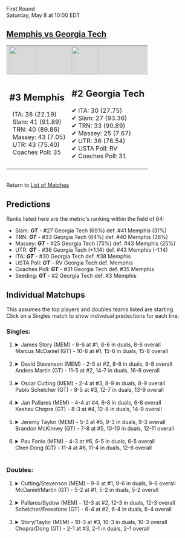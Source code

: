 First Round  
Saturday, May 8 at 10:00 EDT
## [Memphis vs Georgia Tech](https://www.ncaa.com/game/5833387) 

<table><tr style="background-color: #d9d9d9 !important"><td><img src="https://www.ncaa.com/sites/default/files/images/logos/schools/m/memphis.70.png" width="70" height="70" /></td><td><img src="https://www.ncaa.com/sites/default/files/images/logos/schools/g/georgia-tech.70.png" width="70" height="70" /></td></tr><tr>
<td>  

<h2>#3 Memphis</h2>  
&nbsp; ITA: 38 (22.19)<br>  
&nbsp; Slam: 41 (91.89)<br>  
&nbsp; TRN: 40 (89.86)<br>  
&nbsp; Massey: 43 (7.05)<br>  
&nbsp; UTR: 43 (75.40)<br>  
&nbsp; Coaches Poll: 35<br>  
<br>  

</td>
<td>  

<h2>#2 Georgia Tech</h2>  
&#10004; ITA: 30 (27.75)<br>  
&#10004; Slam: 27 (93.36)<br>  
&#10004; TRN: 33 (90.89)<br>  
&#10004; Massey: 25 (7.67)<br>  
&#10004; UTR: 36 (76.54)<br>  
&#10004; USTA Poll: RV<br>  
&#10004; Coaches Poll: 31<br>  
<br>  

</td>
</tr></table>  


<br>Return to [List of Matches](../index.md)  

## Predictions  

Ranks listed here are the metric's ranking within the field of 64:  
- Slam: ***GT*** - #27 Georgia Tech (69%) def. #41 Memphis (31%)  
- TRN: ***GT*** - #33 Georgia Tech (64%) def. #40 Memphis (36%)  
- Massey: ***GT*** - #25 Georgia Tech (75%) def. #43 Memphis (25%)  
- UTR: ***GT*** - #36 Georgia Tech (+1.14) def. #43 Memphis (-1.14)  
- ITA: ***GT*** - #30 Georgia Tech def. #38 Memphis  
- USTA Poll: ***GT*** - RV Georgia Tech def. Memphis  
- Coaches Poll: ***GT*** - #31 Georgia Tech def. #35 Memphis  
- Seeding: ***GT*** - #2 Georgia Tech def. #3 Memphis  

## Individual Matchups  
This assumes the top players and doubles teams listed are starting.  
Click on a Singles match to show individual predections for each line.  

### Singles:  

<ol>
<li><details>
<summary markdown="span">James Story (MEM) - 8-6 at #1, 8-6 in duals, 8-6 overall<br>Marcus McDaniel (GT) - 10-6 at #1, 15-6 in duals, 15-8 overall</summary>
<h4>Predictions</h4><ul>
<li>Slam: <b><i>GT</i></b> - McDaniel (71%) def. Story (29%)</li>  
<li>TRN: <b><i>GT</i></b> - McDaniel (72%) def. Story (28%)</li>  
<li>Massey: <b><i>GT</i></b> - McDaniel (75%) def. Story (25%)</li>  
<li>UTR: <b><i>GT</i></b> - McDaniel (79%) def. Story (21%)</li>  
<li>Average: <b><i>GT</i></b> - McDaniel (74%) def. Story (26%)</li>  
<li>ITA: <b><i>GT</i></b> - McDaniel (25.05) def. Story (13.58)</li>  
</ul>
</details>&nbsp;</li>
<li><details>
<summary markdown="span">David Stevenson (MEM) - 2-5 at #2, 8-8 in duals, 8-8 overall<br>Andres Martin (GT) - 11-5 at #2, 14-7 in duals, 16-8 overall</summary>
<h4>Predictions</h4><ul>
<li>Slam: <b><i>GT</i></b> - Martin (82%) def. Stevenson (18%)</li>  
<li>TRN: <b><i>GT</i></b> - Martin (85%) def. Stevenson (15%)</li>  
<li>Massey: <b><i>GT</i></b> - Martin (75%) def. Stevenson (25%)</li>  
<li>UTR: <b><i>GT</i></b> - Martin (83%) def. Stevenson (17%)</li>  
<li>Average: <b><i>GT</i></b> - Martin (81%) def. Stevenson (19%)</li>  
<li>ITA: <b><i>GT</i></b> - Martin (17.00) def. Stevenson (6.29)</li>  
</ul>
</details>&nbsp;</li>
<li><details>
<summary markdown="span">Oscar Cutting (MEM) - 2-4 at #3, 8-9 in duals, 8-9 overall<br>Pablo Schelcher (GT) - 8-5 at #3, 12-7 in duals, 13-9 overall</summary>
<h4>Predictions</h4><ul>
<li>Slam: <b><i>GT</i></b> - Schelcher (58%) def. Cutting (42%)</li>  
<li>TRN: <b><i>GT</i></b> - Schelcher (68%) def. Cutting (32%)</li>  
<li>Massey: <b><i>GT</i></b> - Schelcher (75%) def. Cutting (25%)</li>  
<li>UTR: <b><i>GT</i></b> - Schelcher (72%) def. Cutting (28%)</li>  
<li>Average: <b><i>GT</i></b> - Schelcher (68%) def. Cutting (32%)</li>  
<li>ITA: <b><i>MEM</i></b> - Cutting (4.13) def. Schelcher (3.19)</li>  
</ul>
</details>&nbsp;</li>
<li><details>
<summary markdown="span">Jan Pallares (MEM) - 4-4 at #4, 6-8 in duals, 6-8 overall<br>Keshav Chopra (GT) - 8-3 at #4, 12-8 in duals, 14-9 overall</summary>
<h4>Predictions</h4><ul>
<li>Slam: <b><i>GT</i></b> - Chopra (80%) def. Pallares (20%)</li>  
<li>TRN: <b><i>GT</i></b> - Chopra (83%) def. Pallares (17%)</li>  
<li>Massey: <b><i>GT</i></b> - Chopra (75%) def. Pallares (25%)</li>  
<li>UTR: <b><i>GT</i></b> - Chopra (75%) def. Pallares (25%)</li>  
<li>Average: <b><i>GT</i></b> - Chopra (78%) def. Pallares (22%)</li>  
<li>ITA: <b><i>GT</i></b> - Chopra (1.81) def. Pallares (1.34)</li>  
</ul>
</details>&nbsp;</li>
<li><details>
<summary markdown="span">Jeremy Taylor (MEM) - 5-3 at #5, 9-3 in duals, 9-3 overall<br>Brandon McKinney (GT) - 7-8 at #5, 10-10 in duals, 12-11 overall</summary>
<h4>Predictions</h4><ul>
<li>Slam: <b><i>MEM</i></b> - Taylor (51%) def. McKinney (49%)</li>  
<li>TRN: <b><i>MEM</i></b> - Taylor (58%) def. McKinney (42%)</li>  
<li>Massey: <b><i>MEM</i></b> - Taylor (75%) def. McKinney (25%)</li>  
<li>UTR: <b><i>MEM</i></b> - Taylor (82%) def. McKinney (18%)</li>  
<li>Average: <b><i>MEM</i></b> - Taylor (66%) def. McKinney (34%)</li>  
<li>ITA: <b><i>MEM</i></b> - Taylor (2.71) def. McKinney (1.37)</li>  
</ul>
</details>&nbsp;</li>
<li><details>
<summary markdown="span">Pau Fanlo (MEM) - 4-3 at #6, 6-5 in duals, 6-5 overall<br>Chen Dong (GT) - 11-4 at #6, 11-4 in duals, 12-6 overall</summary>
<h4>Predictions</h4><ul>
<li>Slam: <b><i>GT</i></b> - Dong (64%) def. Fanlo (36%)</li>  
<li>TRN: <b><i>GT</i></b> - Dong (76%) def. Fanlo (24%)</li>  
<li>Massey: <b><i>GT</i></b> - Dong (75%) def. Fanlo (25%)</li>  
<li>UTR: <b><i>GT</i></b> - Dong (75%) def. Fanlo (25%)</li>  
<li>Average: <b><i>GT</i></b> - Dong (72%) def. Fanlo (28%)</li>  
<li>ITA: <b><i>GT</i></b> - Dong (1.93) def. Fanlo (1.57)</li>  
</ul>
</details>&nbsp;</li>
</ol>

### Doubles:  

<ol>
<li><details>
<summary markdown="span">Cutting/Stevenson (MEM) - 9-6 at #1, 9-6 in duals, 9-6 overall<br>McDaniel/Martin (GT) - 5-2 at #1, 5-2 in duals, 5-2 overall</summary>
<br>Sorry, we don't have any metrics for this match
</details>&nbsp;</li>
<li><details>
<summary markdown="span">Pallares/Sydow (MEM) - 12-3 at #2, 12-3 in duals, 12-3 overall<br>Schelcher/Freestone (GT) - 6-4 at #2, 6-4 in duals, 6-4 overall</summary>
<br>Sorry, we don't have any metrics for this match
</details>&nbsp;</li>
<li><details>
<summary markdown="span">Story/Taylor (MEM) - 10-3 at #3, 10-3 in duals, 10-3 overall<br>Chopra/Dong (GT) - 2-1 at #3, 2-1 in duals, 2-1 overall</summary>
<br>Sorry, we don't have any metrics for this match
</details>&nbsp;</li>
</ol>
